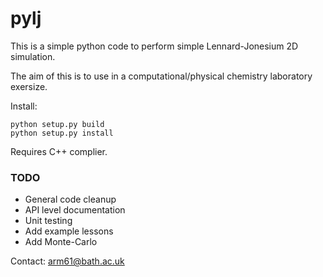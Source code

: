 # pylj

This is a simple python code to perform simple Lennard-Jonesium 2D simulation. 

The aim of this is to use in a computational/physical chemistry laboratory exersize. 

Install:

```
python setup.py build
python setup.py install 
```

Requires C++ complier.

### TODO

- General code cleanup
- API level documentation
- Unit testing
- Add example lessons
- Add Monte-Carlo

Contact:
arm61@bath.ac.uk
